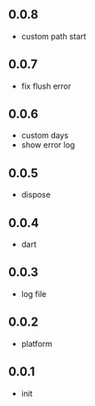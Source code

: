 ## 0.0.8

* custom path start

## 0.0.7

* fix flush error

## 0.0.6

* custom days
* show error log

## 0.0.5

* dispose

## 0.0.4

* dart

## 0.0.3

* log file

## 0.0.2

* platform

## 0.0.1

* init
